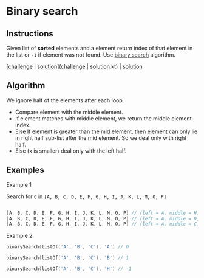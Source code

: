# Binary search

## Instructions

Given list of **sorted** elements and a element return index of that
element in the list or `-1` if element was not found. Use
[binary search](https://www.youtube.com/watch?v=T2sFYY-fT5o) algorithm.

[[challenge](challenge) | [solution](solution.kt)]([challenge](challenge) | [solution](solution.kt).kt) | [solution](solution.kt)

## Algorithm
We ignore half of the elements after each loop.

- Compare element with the middle element.
- If element matches with middle element, we return the middle element index.
- Else If element is greater than the mid element, then element can only lie in right half sub-list after the mid
  element. So we deal only with right half.
- Else (x is smaller) deal only with the left half.

## Examples

Example 1

Search for `C` in `[A, B, C, D, E, F, G, H, I, J, K, L, M, O, P]`

```kotlin

[A, B, C, D, E, F, G, H, I, J, K, L, M, O, P] // (left = A, middle = H, right = P)
[A, B, C, D, E, F, G, H, I, J, K, L, M, O, P] // (left = A, middle = D, right = G)
[A, B, C, D, E, F, G, H, I, J, K, L, M, O, P] // (left = A, middle = C, right = F)
```

Example 2

```kotlin
binarySearch(listOf('A', 'B', 'C'), 'A') // 0

binarySearch(listOf('A', 'B', 'C'), 'B') // 1

binarySearch(listOf('A', 'B', 'C'), 'H') // -1
```
